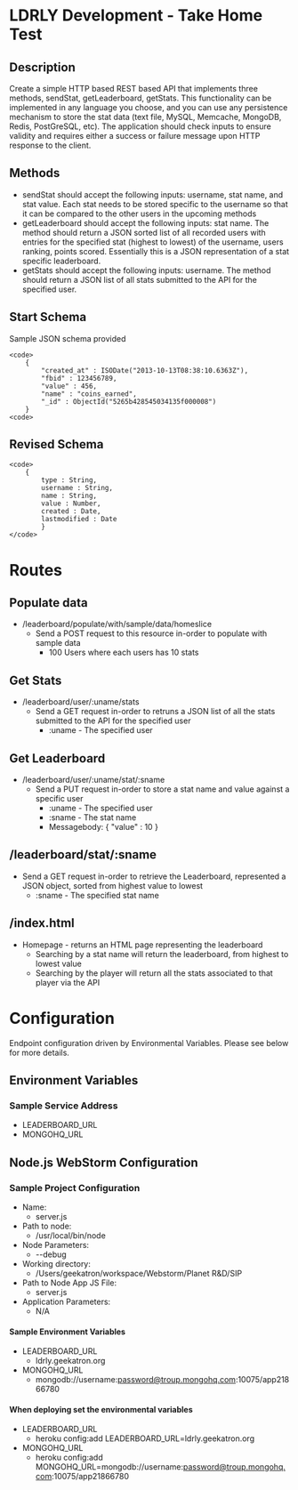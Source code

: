 # LDRLY Development - Take Home Test
## Description
Create a simple HTTP based REST based API that implements three methods, sendStat,
getLeaderboard, getStats. This functionality can be implemented in any language you choose,
and you can use any persistence mechanism to store the stat data (text file, MySQL,
Memcache, MongoDB, Redis, PostGreSQL, etc). The application should check inputs to ensure
validity and requires either a success or failure message upon HTTP response to the client.

## Methods
* sendStat should accept the following inputs: username, stat name, and stat value. Each
stat needs to be stored specific to the username so that it can be compared to the other
users in the upcoming methods
* getLeaderboard should accept the following inputs: stat name. The method should
return a JSON sorted list of all recorded users with entries for the specified stat (highest
to lowest) of the username, users ranking, points scored. Essentially this is a JSON
representation of a stat specific leaderboard.
* getStats should accept the following inputs: username. The method should return a
JSON list of all stats submitted to the API for the specified user.

## Start Schema
Sample JSON schema provided

    <code>
        {
            "created_at" : ISODate("2013-10-13T08:38:10.6363Z"),
            "fbid" : 123456789,
            "value" : 456,
            "name" : "coins_earned",
            "_id" : ObjectId("5265b428545034135f000008")
        }
    <code>

## Revised Schema
    <code>
        {
            type : String,
            username : String,
            name : String,
            value : Number,
            created : Date,
            lastmodified : Date
            }
    </code>

# Routes
## Populate data
*   /leaderboard/populate/with/sample/data/homeslice
    + Send a POST request to this resource in-order to populate with sample data
        + 100 Users where each users has 10 stats
## Get Stats
* /leaderboard/user/:uname/stats
    + Send a GET request in-order to retruns a JSON list of all the stats submitted to the API for the specified user
        + :uname - The specified user
## Get Leaderboard
* /leaderboard/user/:uname/stat/:sname
    + Send a PUT request in-order to store a stat name and value against a specific user
        + :uname - The specified user
        + :sname - The stat name
        + Messagebody: { "value" : 10 }
## /leaderboard/stat/:sname
* Send a GET request in-order to retrieve the Leaderboard, represented a JSON object, sorted from highest value to lowest
    + :sname - The specified stat name
## /index.html
* Homepage - returns an HTML page representing the leaderboard
    + Searching by a stat name will return the leaderboard, from highest to lowest value
    + Searching by the player will return all the stats associated to that player via the API

# Configuration

Endpoint configuration driven by Environmental Variables. Please see below for more details.

## Environment Variables
### Sample Service Address
* LEADERBOARD_URL
* MONGOHQ_URL


## Node.js WebStorm Configuration
### Sample Project Configuration
* Name:
    + server.js
* Path to node:
    + /usr/local/bin/node
* Node Parameters:
    + --debug
* Working directory:
    + /Users/geekatron/workspace/Webstorm/Planet R&D/SIP
* Path to Node App JS File:
    + server.js
* Application Parameters:
    + N/A

#### Sample Environment Variables
* LEADERBOARD_URL
    + ldrly.geekatron.org
* MONGOHQ_URL
    + mongodb://username:password@troup.mongohq.com:10075/app21866780

#### When deploying set the environmental variables
* LEADERBOARD_URL
     + heroku config:add LEADERBOARD_URL=ldrly.geekatron.org
 * MONGOHQ_URL
     + heroku config:add MONGOHQ_URL=mongodb://username:password@troup.mongohq.com:10075/app21866780

